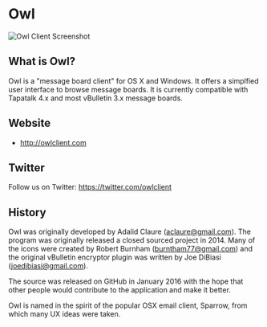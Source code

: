 # Owl

![Owl Client Screenshot](http://a5.mzstatic.com/us/r30/Purple1/v4/12/93/9c/12939ca6-b5d4-c3dc-3a3e-5a3a5ded9fc9/screen800x500.jpeg "Owl Client Screenshot")

## What is Owl?

Owl is a "message board client" for OS X and Windows. It offers a simplfied user interface to browse message 
boards. It is currently compatible with Tapatalk 4.x and most vBulletin 3.x message boards.

## Website

* http://owlclient.com

## Twitter

Follow us on Twitter: https://twitter.com/owlclient


## History

Owl was originally developed by Adalid Claure (<aclaure@gmail.com>). The program
was originally released a closed sourced project in 2014. Many of the icons were created by Robert
Burnham (<burntham77@gmail.com>) and the original vBulletin encryptor plugin was written by Joe DiBiasi
(<joedibiasi@gmail.com>).

The source was released on GitHub in January 2016 with the hope that other people would contribute to 
the application and make it better.

Owl is named in the spirit of the popular OSX email client, Sparrow, from which many UX ideas were
taken.
